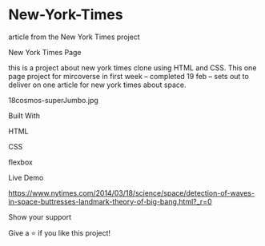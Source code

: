 # New-York-Times
article from the New York Times project 


New York Times Page

this is a project about new york times clone using HTML and CSS. This one page project for mircoverse in first week – completed 19 feb – sets out to deliver on one article for new york times about space.

18cosmos-superJumbo.jpg





Built With

HTML

CSS

flexbox

Live Demo

https://www.nytimes.com/2014/03/18/science/space/detection-of-waves-in-space-buttresses-landmark-theory-of-big-bang.html?_r=0

Show your support

Give a ⭐️ if you like this project!
